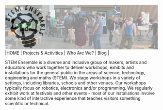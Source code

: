 ![STEM Ensemble Banner](/profile/stemensemblebanner.svg) <br>
|[HOME](/profile/README.md) | [Projects & Activities](/profile/ACTIVITIES.md) | [Who Are We?](/profile/WHOAREWE.md) |  [Blog](/profile/BLOG.md) | <br>

STEM Ensemble is a diverse and inclusive group of makers, artists and educators who work together to deliver workshops, exhibits and installations for the general public in the areas of science, technology, engineering and maths (STEM). We stage workshops in a variety of settings, including libraries, schools and other venues. Our workshops typically focus on robotics, electronics and/or programming. We regularly exhibit work at festivals and other events - most of our installations involve some kind of interactive experience that teaches visitors something scientific or technical. 

